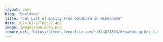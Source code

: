 ```yaml
---
layout: post
blog: "Baeldung"
title: "Get List of Entity From Database in Hibernate"
date: 2024-03-27T06:27:46Z
image: images/baeldung.png
remote_url: "https://feeds.feedblitz.com/~/874521833/0/baeldung~Get-List-of-Entity-From-Database-in-Hibernate"
---
```

